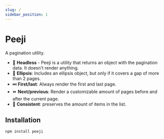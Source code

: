 ```yaml
---
slug: /
sidebar_position: 1
---
```


# Peeji

A pagination utility.

- 🤯 **Headless** - Peeji is a utility that returns an object with the pagination data. It doesn't render anything.
- 🤏 **Ellipsis**: Includes an ellipsis object, but only if it covers a gap of more
  than 2 pages.
- ⏭️ **First/last**: Always render the first and last page.
- ⏩ **Next/previous**: Render a customizable amount of pages before and after
  the current page.
- 🔁 **Consistent**: preserves the amount of items in the list.

## Installation

```bash
npm install peeji
```
